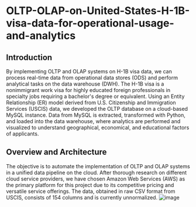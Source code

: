 # OLTP-OLAP-on-United-States-H-1B-visa-data-for-operational-usage-and-analytics
## Introduction
By implementing OLTP and OLAP systems on H-1B visa data, we can process real-time data from operational data stores (ODS) and perform analytical tasks on the data warehouse (DWH). The H-1B visa is a nonimmigrant work visa for highly educated foreign professionals in specialty jobs requiring a bachelor's degree or equivalent. Using an Entity Relationship (ER) model derived from U.S. Citizenship and Immigration Services (USCIS) data, we developed the OLTP database on a cloud-based MySQL instance. Data from MySQL is extracted, transformed with Python, and loaded into the data warehouse, where analytics are performed and visualized to understand geographical, economical, and educational factors of applicants.
## Overview and Architecture
The objective is to automate the implementation of OLTP and OLAP systems in a unified data pipeline on the cloud. After thorough research on different cloud service providers, we have chosen Amazon Web Services (AWS) as the primary platform for this project due to its competitive pricing and versatile service offerings. The data, obtained in raw CSV format from USCIS, consists of 154 columns and is currently unnormalized.
![image](https://github.com/dharmateja36/OLTP-OLAP-on-United-States-H-1B-visa-data-for-operational-usage-and-analytics/assets/117693500/0aa093a4-aeb3-4a8e-a0e2-09dded3a5d65)

